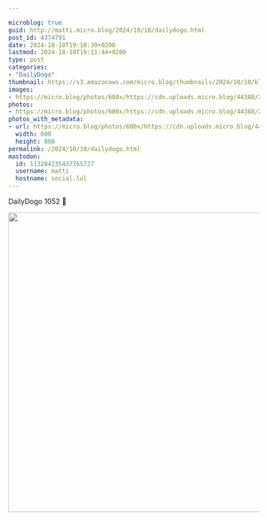 ```yaml
---

microblog: true
guid: http://matti.micro.blog/2024/10/10/dailydogo.html
post_id: 4374791
date: 2024-10-10T19:10:39+0200
lastmod: 2024-10-10T19:11:44+0200
type: post
categories:
- "DailyDogo"
thumbnail: https://s3.amazonaws.com/micro.blog/thumbnails/2024/10/10/blog.martin-haehnel.de/27e79cdd105d1f3e3af0cb3707719e82.png
images:
- https://micro.blog/photos/600x/https://cdn.uploads.micro.blog/44388/2024/1308b1b65f124a86bb18a36f46461b98.jpg
photos:
- https://micro.blog/photos/600x/https://cdn.uploads.micro.blog/44388/2024/1308b1b65f124a86bb18a36f46461b98.jpg
photos_with_metadata:
- url: https://micro.blog/photos/600x/https://cdn.uploads.micro.blog/44388/2024/1308b1b65f124a86bb18a36f46461b98.jpg
  width: 600
  height: 800
permalink: /2024/10/10/dailydogo.html
mastodon:
  id: 113284235437765727
  username: matti
  hostname: social.lol
---
```

DailyDogo 1052 🐶

<img src="/media/uploads/2024/1308b1b65f124a86bb18a36f46461b98.jpg" width="600" alt="" />
